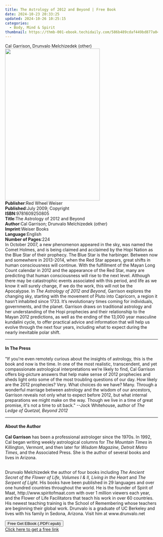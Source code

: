 ```yaml
---
title: The Astrology of 2012 and Beyond | Free Book
date: 2024-10-23 20:33:25
updated: 2024-10-26 10:25:15
categories:
  - Body, Mind & Spirit
thumbnail: https://thmb-001-ebook.techidaily.com/586b489cdaf449bd877a0486348287e0f2828cb33624f2c5761e58009be08440.jpg
---
```

<main id="book-container">
  <div class="flex flex-col">
    <div class="book-brief flex-1 py-6 px-4 sm:p-6 md:py-10 md:px-8">
      <!-- brief-->
      <div class="book-brief-main">
        Cal Garrison, Drunvalo Melchizedek (other)
      </div>
    </div>
    <div
      class="book-meta-info flex-1 grid gap-4 col-start-1 col-end-3 row-start-1 sm:mb-6 sm:grid-cols-4 lg:gap-6 lg:col-start-2 lg:row-end-6 lg:row-span-6 lg:mb-0"
    >
      <div
        class="book-meta-info-left place-content-center mt-4 p-4 text-sm leading-6 col-start-2 col-span-2 dark:text-slate-400"
      >
        <img
          class="w-full h-500 object-cover rounded-lg sm:h-255 sm:col-span-2 lg:col-span-full"
          src="https://img-001-ebook.techidaily.com/dfc13940f4ab2926a2a6ad8898492555f1d2b57172bfa8e6c532a32924af4d05.jpg"
          alt=""
          width="312"
          height="500"
        />
      </div>
      <div
        class="book-meta-info-right mt-2 col-start-1 row-start-2 col-span-3 self-center"
      >
        <!-- meta data  -->
        <div class="flex flex-col px-4 md:px-8">
          <div class="flex-1">
            <strong>Publisher</strong>:<span class="px-2"
              >Red Wheel Weiser</span
            >
          </div>
          <div class="flex-1">
            <strong>Published</strong>:<span class="px-2"
              >July 2009; Copyright</span
            >
          </div>
          <div class="flex-1">
            <strong>ISBN</strong>:<span class="px-2">9781609250805</span>
          </div>
          <div class="flex-1">
            <strong>Title</strong>:<span class="px-2"
              >The Astrology of 2012 and Beyond</span
            >
          </div>
          <div class="flex-1">
            <strong>Author</strong>:<span class="px-2"
              >Cal Garrison; Drunvalo Melchizedek (other)</span
            >
          </div>
          <div class="flex-1">
            <strong>Imprint</strong>:<span class="px-2">Weiser Books</span>
          </div>
          <div class="flex-1">
            <strong>Language</strong>:<span class="px-2">English</span>
          </div>
          <div class="flex-1">
            <strong>Number of Pages</strong>:<span class="px-2">224</span>
          </div>
        </div>
      </div>
    </div>
    <div class="book-description flex-1 py-6 px-4 sm:p-6 md:py-10 md:px-8">
      <div class="book-description-main">
        <div accordion-content="" id="description">
          In October 2007, a new phenomenon appeared in the sky, was named the
          Comet Holmes, and is being claimed and acclaimed by the Hopi Nation as
          the Blue Star of their prophecy. The Blue Star is the harbinger.
          Between now and somewhere in 2013-2014, when the Red Star appears,
          great shifts in human consciousness will continue. With the
          fulfillment of the Mayan Long Count calendar in 2012 and the
          appearance of the Red Star, many are predicting that human
          consciousness will rise to the next level. Although there may be
          catastrophic events associated with this period, and life as we know
          it will surely change, if we do the work, this will not be the
          Apocalypse. In <i>The Astrology of 2012 and Beyond</i>, Garrison
          explores the changing sky, starting with the movement of Pluto into
          Capricorn, a region it hasn’t inhabited since 1733. It’s revolutionary
          times coming for individuals, governments, and the planet. Garrison
          draws on traditional astrology and her understanding of the Hopi
          prophecies and their relationship to the Mayan 2012 predictions, as
          well as the ending of the 13,000 year masculine kundalini cycle, to
          offer practical advice and information that will help us evolve
          through the next four years, including what to expect during the
          nearly inevitable polar shift.
        </div>
        <div class="accordion-fader"></div>
      </div>
    </div>
    <div class="book-excerpts flex-1 py-6 px-4 sm:p-6 md:py-10 md:px-8">
      <!-- excerpts-->
      <div class="book-excerpts-main">
        <hr />
        <h4 class="placeholder placeholder-heading">
          <span>In The Press</span>
        </h4>
        <p>
          "If you're even remotely curious about the insights of astrology, this
          is the book and now is the time. In one of the most realistic,
          transcendent, and yet compassionate astrological interpretations we’re
          likely to find, Cal Garrison offers big-picture answers that help make
          sense of 2012 prophecies and sheds light onto some of the most
          troubling questions of our day. How likely are the 2012 prophecies?
          Very. What choices do we have? Many. Through a wonderful marriage
          between astrology and the wisdom of our ancestors, Garrison reveals
          not only what to expect before 2012, but what internal preparations we
          might make on the way. Though we live in a time of great promise, it's
          not a time to sit back." --Jock Whitehouse, author of
          <i>The Ledge of Quetzal, Beyond 2012</i>
        </p>
      </div>
    </div>
    <div class="book-about-author flex-1 py-6 px-4 sm:p-6 md:py-10 md:px-8">
      <!-- about author-->
      <div class="book-main-author-main">
        <hr />
        <h4 class="placeholder placeholder-heading">
          <span>About the Author</span>
        </h4>
        <p></p>
        <p>
          <b>Cal Garrison</b>&nbsp;has been a professional astrologer since the
          1970s. In 1992, Cal began writing weekly astrological columns
          for&nbsp;<i>The Mountain Times</i>&nbsp;in Killington, Vermont, and
          then later for&nbsp;<i>Wisdom Magazine, Detroit Metro Times</i>, and
          the Associated Press. She is the author of several books and lives in
          Arizona.
        </p>
        <br />Drunvalo Melchizedek the author of four books including
        <i
          >The Ancient Secret of the Flower of Life, Volumes I &amp; II, Living
          in the Heart</i
        >
        and <i>The Serpent of Light</i>. His books have been published in 29
        languages and over one hundred countries throughout the world. He is the
        founder of Spirit of Maat, http://www.spiritofmaat.com with over 1
        million viewers each year, and the Flower of Life Facilitators that
        teach his work in over 60 countries. His newest teaching training is the
        School of Remembering whose teachers are beginning their global work.
        Drunvalo is a graduate of UC Berkeley and lives with his family in
        Sedona, Arizona. Visit him at www.drunvalo.net
        <p></p>
      </div>
    </div>
    <div class="book-free-get flex-1 py-6 px-4 sm:p-6 md:py-10 md:px-8">
      <button
        id="btn-free-get"
        class="bg-blue-500 hover:bg-blue-700 text-white font-bold py-2 px-4 rounded"
      >
        Free Get EBook (.PDF/.epub)
      </button>
      <div id="countdown-display" class="px-2 text-lg mt-2"></div>
      <a
        id="free-link"
        class="hidden bg-blue-500 hover:bg-blue-700 text-white font-bold py-2 px-4 rounded"
        href="https://www.ebooks.com/en-us/book/1125552/the-astrology-of-2012-and-beyond/cal-garrison/"
        target="_blank"
        >Click here to get a free link</a
      >
    </div>
    <script>
      let countdownTime = 0;
      let countdownInterval = null;
      document
        .getElementById('btn-free-get')
        .addEventListener('click', startCountdown);
      function startCountdown() {
        countdownTime = new Date().getTime() + 60000 * 3;
        countdownInterval = setInterval(updateCountdown, 1000);
        document.getElementById('btn-free-get').disabled = true;
        document
          .getElementById('btn-free-get')
          .classList.add('bg-gray-500', 'cursor-not-allowed');
      }
      function updateCountdown() {
        let currentTime = new Date().getTime();
        let timeLeft = countdownTime - currentTime;
        let secondsLeft = Math.floor(timeLeft / 1000);
        document.getElementById('countdown-display').innerHTML =
          `Remaining time: ${secondsLeft} seconds.`;
        if (secondsLeft <= 0) {
          clearInterval(countdownInterval);
          document.getElementById('btn-free-get').classList.add('hidden');
          document.getElementById('free-link').classList.remove('hidden');
          document.getElementById('countdown-display').innerHTML = '';
        }
      }
    </script>
  </div>
</main>
